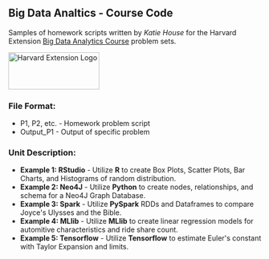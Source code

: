 ## Big Data Analtics - Course Code
Samples of homework scripts written by *Katie House* for the Harvard Extension [Big Data Analytics Course](https://www.extension.harvard.edu/academics/courses/big-data-analytics/15499) problem sets.

<img src="https://www.extension.harvard.edu/sites/extension.harvard.edu/themes/extension/logo.png" alt="Harvard Extension Logo" height="74" width="181"/>

### File Format:
* P1, P2, etc. - Homework problem script
* Output_P1 - Output of specific problem

### Unit Description:
* **Example 1: RStudio** - Utilize **R** to create Box Plots, Scatter Plots, Bar Charts, and Histograms of random distribution. 
* **Example 2: Neo4J** - Utilize **Python** to create nodes, relationships, and schema for a Neo4J Graph Database.
* **Example 3: Spark** - Utilize **PySpark** RDDs and Dataframes to compare Joyce's Ulysses and the Bible.
* **Example 4: MLlib** - Utilize **MLlib** to create linear regression models for automitive characteristics and ride share count.
* **Example 5: Tensorflow** - Utilize **Tensorflow** to estimate Euler's constant with Taylor Expansion and limits. 
